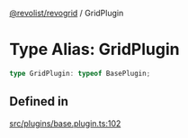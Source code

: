 [@revolist/revogrid](README.md) / GridPlugin

# Type Alias: GridPlugin

```ts
type GridPlugin: typeof BasePlugin;
```

## Defined in

[src/plugins/base.plugin.ts:102](https://github.com/revolist/revogrid/blob/4748dc40d552fad7de1d972fe2fbcf7386e67858/src/plugins/base.plugin.ts#L102)
